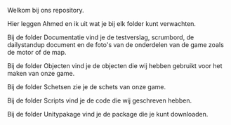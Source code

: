 Welkom bij ons repository.

Hier leggen Ahmed en ik uit wat je bij elk folder kunt verwachten.

Bij de folder Documentatie vind je de testverslag, scrumbord, de dailystandup document en de foto's van de onderdelen van de game zoals de motor of de map.

Bij de folder Objecten vind je de objecten die wij hebben gebruikt voor het maken van onze game.

Bij de folder Schetsen zie je de schets van onze game.

Bij de folder Scripts vind je de code die wij geschreven hebben.

Bij de folder Unitypakage vind je de package die je kunt downloaden.

